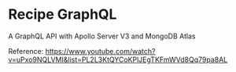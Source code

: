 # Recipe GraphQL

A GraphQL API with Apollo Server V3 and MongoDB Atlas

Reference: https://www.youtube.com/watch?v=uPxo9NQLVMI&list=PL2L3KtQYCoKPlJEgTKFmWVd8Qq79pa8AL

